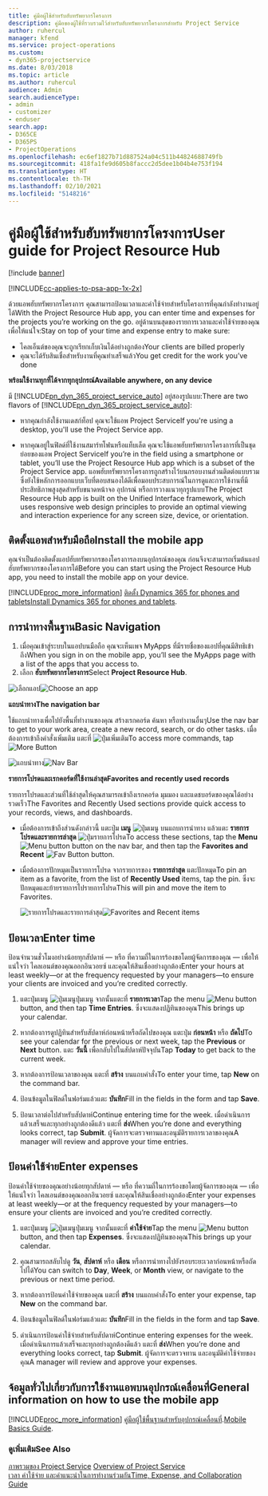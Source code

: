 ```yaml
---
title: คู่มือผู้ใช้สำหรับฮับทรัพยากรโครงการ
description: คู่มือของผู้ใช้ที่รวบรวมไว้สำหรับฮับทรัพยากรโครงการสำหรับ Project Service
author: ruhercul
manager: kfend
ms.service: project-operations
ms.custom:
- dyn365-projectservice
ms.date: 8/03/2018
ms.topic: article
ms.author: ruhercul
audience: Admin
search.audienceType:
- admin
- customizer
- enduser
search.app:
- D365CE
- D365PS
- ProjectOperations
ms.openlocfilehash: ec6ef1827b71d887524a04c511b44824688749fb
ms.sourcegitcommit: 418fa1fe9d605b8faccc2d5dee1b04b4e753f194
ms.translationtype: HT
ms.contentlocale: th-TH
ms.lasthandoff: 02/10/2021
ms.locfileid: "5148216"
---
```

# <a name="user-guide-for-project-resource-hub"></a><span data-ttu-id="3423a-103">คู่มือผู้ใช้สำหรับฮับทรัพยากรโครงการ</span><span class="sxs-lookup"><span data-stu-id="3423a-103">User guide for Project Resource Hub</span></span>

[!include [banner](../includes/psa-now-project-operations.md)]

[!INCLUDE[cc-applies-to-psa-app-1x-2x](../includes/cc-applies-to-psa-app-1x-2x.md)]

<span data-ttu-id="3423a-104">ด้วยแอพฮับทรัพยากรโครงการ คุณสามารถป้อนเวลาและค่าใช้จ่ายสำหรับโครงการที่คุณกำลังทำงานอยู่ได้</span><span class="sxs-lookup"><span data-stu-id="3423a-104">With the Project Resource Hub app, you can enter time and expenses for the projects you’re working on the go.</span></span> <span data-ttu-id="3423a-105">อยู่ด้านบนสุดของรายการเวลาและค่าใช้จ่ายของคุณเพื่อให้แน่ใจ:</span><span class="sxs-lookup"><span data-stu-id="3423a-105">Stay on top of your time and expense entry to make sure:</span></span>

- <span data-ttu-id="3423a-106">ไคลเอ็นต์ของคุณจะถูกเรียกเก็บเงินได้อย่างถูกต้อง</span><span class="sxs-lookup"><span data-stu-id="3423a-106">Your clients are billed properly</span></span>
- <span data-ttu-id="3423a-107">คุณจะได้รับสินเชื่อสำหรับงานที่คุณทำเสร็จแล้ว</span><span class="sxs-lookup"><span data-stu-id="3423a-107">You get credit for the work you’ve done</span></span>

<span data-ttu-id="3423a-108">**พร้อมใช้งานทุกที่ได้จากทุกอุปกรณ์**</span><span class="sxs-lookup"><span data-stu-id="3423a-108">**Available anywhere, on any device**</span></span>

<span data-ttu-id="3423a-109">มี [!INCLUDE[pn_dyn_365_project_service_auto](../includes/pn-dyn-365-project-service-auto.md)] อยู่สองรูปแบบ:</span><span class="sxs-lookup"><span data-stu-id="3423a-109">There are two flavors of [!INCLUDE[pn_dyn_365_project_service_auto](../includes/pn-dyn-365-project-service-auto.md)]:</span></span> 

- <span data-ttu-id="3423a-110">หากคุณกำลังใช้งานเดสก์ท็อป คุณจะใช้แอพ Project Service</span><span class="sxs-lookup"><span data-stu-id="3423a-110">If you're using a desktop, you'll use the Project Service app.</span></span> 

- <span data-ttu-id="3423a-111">หากคุณอยู่ในฟิลด์ที่ใช้งานสมาร์ทโฟนหรือแท็บเล็ต คุณจะใช้แอพฮับทรัพยากรโครงการที่เป็นชุดย่อยของแอพ Project Service</span><span class="sxs-lookup"><span data-stu-id="3423a-111">If you’re in the field using a smartphone or tablet, you’ll use the Project Resource Hub app which is a subset of the Project Service  app.</span></span> <span data-ttu-id="3423a-112">แอพฮับทรัพยากรโครงการถูกสร้างไว้บนกรอบงานส่วนติดต่อแบบรวม ซึ่งยังใช้หลักการออกแบบเว็บที่ตอบสนองได้ดีเพื่อมอบประสบการณ์ในการดูและการใช้งานที่มีประสิทธิภาพสูงสุดสำหรับขนาดหน้าจอ อุปกรณ์ หรือการวางแนวทุกรูปแบบ</span><span class="sxs-lookup"><span data-stu-id="3423a-112">The Project Resource Hub app is built on the Unified Interface framework, which uses responsive web design principles to provide an optimal viewing and interaction experience for any screen size, device, or orientation.</span></span> 


## <a name="install-the-mobile-app"></a><span data-ttu-id="3423a-113">ติดตั้งแอพสำหรับมือถือ</span><span class="sxs-lookup"><span data-stu-id="3423a-113">Install the mobile app</span></span>
<span data-ttu-id="3423a-114">คุณจำเป็นต้องติดตั้งแอปฮับทรัพยากรของโครงการลงบนอุปกรณ์ของคุณ ก่อนจึงจะสามารถเริ่มต้นแอปฮับทรัพยากรของโครงการได้</span><span class="sxs-lookup"><span data-stu-id="3423a-114">Before you can start using the Project Resource Hub app, you need to install the mobile app on your device.</span></span> 

[!INCLUDE[proc_more_information](../includes/proc-more-information.md)] <span data-ttu-id="3423a-115">[ติดตั้ง Dynamics 365 for phones and tablets](https://docs.microsoft.com/dynamics365/mobile-app/install-dynamics-365-for-phones-and-tablets)</span><span class="sxs-lookup"><span data-stu-id="3423a-115">[Install Dynamics 365 for phones and tablets](https://docs.microsoft.com/dynamics365/mobile-app/install-dynamics-365-for-phones-and-tablets).</span></span>

## <a name="basic-navigation"></a><span data-ttu-id="3423a-116">การนำทางพื้นฐาน</span><span class="sxs-lookup"><span data-stu-id="3423a-116">Basic Navigation</span></span>
1.  <span data-ttu-id="3423a-117">เมื่อคุณเข้าสู่ระบบในแอปบนมือถือ คุณจะเห็นเพจ MyApps ที่มีรายชื่อของแอปที่คุณมีสิทธิเข้าถึง</span><span class="sxs-lookup"><span data-stu-id="3423a-117">When you sign in on the mobile app, you’ll see the MyApps page with a list of the apps that you access to.</span></span> 
2.  <span data-ttu-id="3423a-118">เลือก **ฮับทรัพยากรโครงการ**</span><span class="sxs-lookup"><span data-stu-id="3423a-118">Select **Project Resource Hub**.</span></span>

<span data-ttu-id="3423a-119">![เลือกแอป](media/chooseApp_1.png "เลือกแอป")</span><span class="sxs-lookup"><span data-stu-id="3423a-119">![Choose an app](media/chooseApp_1.png "Choose an app")</span></span>

<span data-ttu-id="3423a-120">**แถบนำทาง**</span><span class="sxs-lookup"><span data-stu-id="3423a-120">**The navigation bar**</span></span>

<span data-ttu-id="3423a-121">ใช้แถบนำทางเพื่อไปยังพื้นที่ทำงานของคุณ สร้างเรกคอร์ด ค้นหา หรือทำงานอื่นๆ</span><span class="sxs-lookup"><span data-stu-id="3423a-121">Use the nav bar to get to your work area, create a new record, search, or do other tasks.</span></span> <span data-ttu-id="3423a-122">เมื่อต้องการเข้าถึงคำสั่งเพิ่มเติม แตะที่ ![ปุ่มเพิ่มเติม](media/MoreButton.png "ปุ่มเพิ่มเติม")</span><span class="sxs-lookup"><span data-stu-id="3423a-122">To access more commands, tap ![More Button](media/MoreButton.png "More Button")</span></span>

<span data-ttu-id="3423a-123">![แถบนำทาง](media/NavBar_2.png "แถบนำทาง")</span><span class="sxs-lookup"><span data-stu-id="3423a-123">![Nav Bar](media/NavBar_2.png "Nav Bar")</span></span>

<span data-ttu-id="3423a-124">**รายการโปรดและเรกคอร์ดที่ใช้งานล่าสุด**</span><span class="sxs-lookup"><span data-stu-id="3423a-124">**Favorites and recently used records**</span></span>

<span data-ttu-id="3423a-125">รายการโปรดและส่วนที่ใช้ล่าสุดให้คุณสามารถเข้าถึงเรกคอร์ด มุมมอง และแดชบอร์ดของคุณได้อย่างรวดเร็ว</span><span class="sxs-lookup"><span data-stu-id="3423a-125">The Favorites and Recently Used sections provide quick access to your records, views, and dashboards.</span></span> 

- <span data-ttu-id="3423a-126">เมื่อต้องการเข้าถึงส่วนดังกล่าวนี้ แตะปุ่ม **เมนู** ![ปุ่มเมนู](media/MenuButton.png "ปุ่มเมนู") บนแถบการนำทาง แล้วแตะ **รายการโปรดและรายการล่าสุด** ![ปุ่มรายการโปรด](media/FavButton.png "ปุ่มรายการโปรด")</span><span class="sxs-lookup"><span data-stu-id="3423a-126">To access these sections, tap the **Menu** ![Menu button](media/MenuButton.png "Menu button") button on the nav bar, and then tap the **Favorites and Recent** ![Fav Button](media/FavButton.png "Fav Button") button.</span></span>

- <span data-ttu-id="3423a-127">เมื่อต้องการปักหมุดเป็นรายการโปรด จากรายการของ **รายการล่าสุด** แตะปักหมุด</span><span class="sxs-lookup"><span data-stu-id="3423a-127">To pin an item as a favorite, from the list of **Recently Used** items, tap the pin.</span></span> <span data-ttu-id="3423a-128">ซึ่งจะปักหมุดและย้ายรายการไปรายการโปรด</span><span class="sxs-lookup"><span data-stu-id="3423a-128">This will pin and move the item to Favorites.</span></span>

  <span data-ttu-id="3423a-129">![รายการโปรดและรายการล่าสุด](media/Favs_3.png "รายการโปรดและรายการล่าสุด")</span><span class="sxs-lookup"><span data-stu-id="3423a-129">![Favorites and Recent items](media/Favs_3.png "Favorites and Recent items")</span></span>
 
## <a name="enter-time"></a><span data-ttu-id="3423a-130">ป้อนเวลา</span><span class="sxs-lookup"><span data-stu-id="3423a-130">Enter time</span></span>
<span data-ttu-id="3423a-131">ป้อนจำนวนชั่วโมงอย่างน้อยทุกสัปดาห์ — หรือ ที่ความถี่ในการร้องขอโดยผู้จัดการของคุณ — เพื่อให้แน่ใจว่า ไคลเอนต์ของคุณออกอินวอยซ์ และคุณให้สินเชื่ออย่างถูกต้อง</span><span class="sxs-lookup"><span data-stu-id="3423a-131">Enter your hours at least weekly—or at the frequency requested by your managers—to ensure your clients are invoiced and you’re credited correctly.</span></span>

1. <span data-ttu-id="3423a-132">แตะปุ่มเมนู ![ปุ่มเมนูปุ่มเมนู](media/MenuButton.png "ปุ่มเมนู") จากนั้นแตะที่ **รายการเวลา**</span><span class="sxs-lookup"><span data-stu-id="3423a-132">Tap the menu ![Menu button](media/MenuButton.png "Menu button") button, and then tap **Time Entries**.</span></span> <span data-ttu-id="3423a-133">ซึ่งจะแสดงปฏิทินของคุณ</span><span class="sxs-lookup"><span data-stu-id="3423a-133">This brings up your calendar.</span></span>

2. <span data-ttu-id="3423a-134">หากต้องการดูปฏิทินสำหรับสัปดาห์ก่อนหน้าหรือถัดไปของคุณ แตะปุ่ม **ก่อนหน้า** หรือ **ถัดไป**</span><span class="sxs-lookup"><span data-stu-id="3423a-134">To see your calendar for the previous or next week, tap the **Previous** or **Next** button.</span></span> <span data-ttu-id="3423a-135">แตะ **วันนี้** เพื่อกลับไปในสัปดาห์ปัจจุบัน</span><span class="sxs-lookup"><span data-stu-id="3423a-135">Tap **Today** to get back to the current week.</span></span>

3. <span data-ttu-id="3423a-136">หากต้องการป้อนเวลาของคุณ แตะที่ **สร้าง** บนแถบคำสั่ง</span><span class="sxs-lookup"><span data-stu-id="3423a-136">To enter your time, tap **New** on the command bar.</span></span> 

4. <span data-ttu-id="3423a-137">ป้อนข้อมูลในฟิลด์ในฟอร์มแล้วแตะ **บันทึก**</span><span class="sxs-lookup"><span data-stu-id="3423a-137">Fill in the fields in the form and tap **Save**.</span></span>

5. <span data-ttu-id="3423a-138">ป้อนเวลาต่อไปสำหรับสัปดาห์</span><span class="sxs-lookup"><span data-stu-id="3423a-138">Continue entering time for the week.</span></span> <span data-ttu-id="3423a-139">เมื่อดำเนินการแล้วเสร็จและทุกอย่างถูกต้องดีแล้ว แตะที่ **ส่ง**</span><span class="sxs-lookup"><span data-stu-id="3423a-139">When you’re done and everything looks correct, tap **Submit**.</span></span> <span data-ttu-id="3423a-140">ผู้จัดการจะตรวจทานและอนุมัติรายการเวลาของคุณ</span><span class="sxs-lookup"><span data-stu-id="3423a-140">A manager will review and approve your time entries.</span></span>

## <a name="enter-expenses"></a><span data-ttu-id="3423a-141">ป้อนค่าใช้จ่าย</span><span class="sxs-lookup"><span data-stu-id="3423a-141">Enter expenses</span></span> 
<span data-ttu-id="3423a-142">ป้อนค่าใช้จ่ายของคุณอย่างน้อยทุกสัปดาห์ — หรือ ที่ความถี่ในการร้องขอโดยผู้จัดการของคุณ — เพื่อให้แน่ใจว่า ไคลเอนต์ของคุณออกอินวอยซ์ และคุณให้สินเชื่ออย่างถูกต้อง</span><span class="sxs-lookup"><span data-stu-id="3423a-142">Enter your expenses at least weekly—or at the frequency requested by your managers—to ensure your clients are invoiced and you’re credited correctly.</span></span>

1. <span data-ttu-id="3423a-143">แตะปุ่มเมนู ![ปุ่มเมนูปุ่มเมนู](media/MenuButton.png "ปุ่มเมนู") จากนั้นแตะที่ **ค่าใช้จ่าย**</span><span class="sxs-lookup"><span data-stu-id="3423a-143">Tap the menu ![Menu button](media/MenuButton.png "Menu button") button, and then tap **Expenses**.</span></span> <span data-ttu-id="3423a-144">ซึ่งจะแสดงปฏิทินของคุณ</span><span class="sxs-lookup"><span data-stu-id="3423a-144">This brings up your calendar.</span></span>

2. <span data-ttu-id="3423a-145">คุณสามารถสลับไปดู **วัน**, **สัปดาห์** หรือ **เดือน** หรือการนำทางไปยังรอบระยะเวลาก่อนหน้าหรือถัดไปได้</span><span class="sxs-lookup"><span data-stu-id="3423a-145">You can switch to **Day**, **Week**, or **Month** view, or navigate to the previous or next time period.</span></span> 

3. <span data-ttu-id="3423a-146">หากต้องการป้อนค่าใช้จ่ายของคุณ แตะที่ **สร้าง** บนแถบคำสั่ง</span><span class="sxs-lookup"><span data-stu-id="3423a-146">To enter your expense, tap **New** on the command bar.</span></span> 

4. <span data-ttu-id="3423a-147">ป้อนข้อมูลในฟิลด์ในฟอร์มแล้วแตะ **บันทึก**</span><span class="sxs-lookup"><span data-stu-id="3423a-147">Fill in the fields in the form and tap **Save**.</span></span>

5. <span data-ttu-id="3423a-148">ดำเนินการป้อนค่าใช้จ่ายสำหรับสัปดาห์</span><span class="sxs-lookup"><span data-stu-id="3423a-148">Continue entering expenses for the week.</span></span> <span data-ttu-id="3423a-149">เมื่อดำเนินการแล้วเสร็จและทุกอย่างถูกต้องดีแล้ว แตะที่ **ส่ง**</span><span class="sxs-lookup"><span data-stu-id="3423a-149">When you’re done and everything looks correct, tap **Submit**.</span></span> <span data-ttu-id="3423a-150">ผู้จัดการจะตรวจทาน และอนุมัติค่าใช้จ่ายของคุณ</span><span class="sxs-lookup"><span data-stu-id="3423a-150">A manager will review and approve your expenses.</span></span>

## <a name="general-information-on-how-to-use-the-mobile-app"></a><span data-ttu-id="3423a-151">จ้อมูลทั่วไปเกี่ยวกับการใช้งานแอพบนอุปกรณ์เคลื่อนที่</span><span class="sxs-lookup"><span data-stu-id="3423a-151">General information on how to use the mobile app</span></span> 
[!INCLUDE[proc_more_information](../includes/proc-more-information.md)] <span data-ttu-id="3423a-152">[คู่มือผู้ใช้พื้นฐานสำหรับอุปกรณ์เคลื่อนที่](https://docs.microsoft.com/dynamics365/mobile-app/dynamics-365-phones-tablets-users-guide).</span><span class="sxs-lookup"><span data-stu-id="3423a-152">[Mobile Basics Guide](https://docs.microsoft.com/dynamics365/mobile-app/dynamics-365-phones-tablets-users-guide).</span></span>

### <a name="see-also"></a><span data-ttu-id="3423a-153">ดูเพิ่มเติม</span><span class="sxs-lookup"><span data-stu-id="3423a-153">See Also</span></span>  
 <span data-ttu-id="3423a-154">[ภาพรวมของ Project Service](../psa/overview.md) </span><span class="sxs-lookup"><span data-stu-id="3423a-154">[Overview of Project Service](../psa/overview.md) </span></span>  
 [<span data-ttu-id="3423a-155">เวลา ค่าใช้จ่าย และคำแนะนำในการทำงานร่วมกัน</span><span class="sxs-lookup"><span data-stu-id="3423a-155">Time, Expense, and Collaboration Guide</span></span>](../psa/time-expense-collaboration-guide.md)   
 
